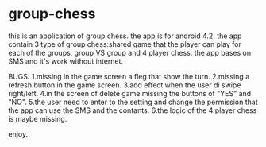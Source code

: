 # group-chess

this is an application of group chess.
the app is for android 4.2.
the app contain 3 type of group chess:shared game that the player can play for each of the groups, group VS group and 4 player chess.
the app bases on SMS and it's work without internet.

BUGS:
1.missing in the game screen a fleg that show the turn.
2.missing a refresh button in the game screen.
3.add effect when the user di swipe right/left.
4.in the screen of delete game missing the buttons of "YES" and "NO".
5.the user need to enter to the setting and change the permission that the app can use the SMS and the contants.
6.the logic of the 4 player chess is maybe missing.

enjoy.
